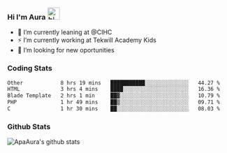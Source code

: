 ### Hi I'm Aura <img src="https://user-images.githubusercontent.com/1303154/88677602-1635ba80-d120-11ea-84d8-d263ba5fc3c0.gif" width="28px" alt="hi">

- 🔭 I’m currently leaning at @CIHC
- ⚡ I’m currently working at Tekwill Academy Kids
- 🤔 I’m looking for new oportunities


### Coding Stats

<!--START_SECTION:waka-->

```txt
Other            8 hrs 19 mins   ███████████░░░░░░░░░░░░░░   44.27 %
HTML             3 hrs 4 mins    ████░░░░░░░░░░░░░░░░░░░░░   16.36 %
Blade Template   2 hrs 1 min     ██▓░░░░░░░░░░░░░░░░░░░░░░   10.79 %
PHP              1 hr 49 mins    ██▒░░░░░░░░░░░░░░░░░░░░░░   09.71 %
C                1 hr 30 mins    ██░░░░░░░░░░░░░░░░░░░░░░░   08.03 %
```

<!--END_SECTION:waka-->

### Github Stats

![ApaAura's github stats](https://github-readme-stats.vercel.app/api?username=ApaAura&count_private=true&theme=tokyonight&hide=contribs,prs)
